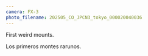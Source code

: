 ```yaml
---
camera: FX-3
photo_filename: 202505_CO_JPCN3_tokyo_000020040036
---
```


First weird mounts.

Los primeros montes rarunos.